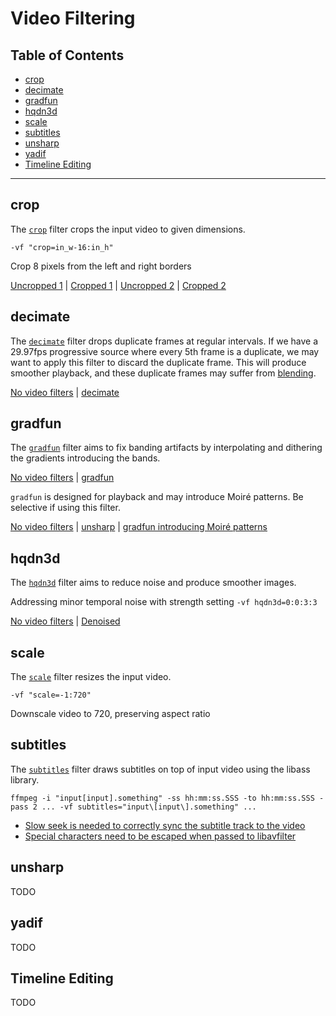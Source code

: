 # Video Filtering

## Table of Contents

* [crop](#crop)
* [decimate](#decimate)
* [gradfun](#gradfun)
* [hqdn3d](#hqdn3d)
* [scale](#scale)
* [subtitles](#subtitles)
* [unsharp](#unsharp)
* [yadif](#yadif)
* [Timeline Editing](#timeline-editing)

---

## crop

The [`crop`](https://ffmpeg.org/ffmpeg-filters.html#crop) filter crops the input video to given dimensions.

    -vf "crop=in_w-16:in_h"

Crop 8 pixels from the left and right borders

[Uncropped 1](https://files.catbox.moe/iwu1dd.webm) | [Cropped 1](https://files.catbox.moe/ivpnqf.webm) | [Uncropped 2](https://files.catbox.moe/3d35cm.webm) | [Cropped 2](https://files.catbox.moe/n1wb8p.webm)

## decimate

The [`decimate`](https://ffmpeg.org/ffmpeg-filters.html#decimate-1) filter drops duplicate frames at regular intervals. If we have a 29.97fps progressive source where every 5th frame is a duplicate, we may want to apply this filter to discard the duplicate frame. This will produce smoother playback, and these duplicate frames may suffer from [blending](https://slow.pics/c/Rs25vZfW).

[No video filters](https://files.catbox.moe/pu07wj.webm) | [decimate](https://files.catbox.moe/d0vpgf.webm)

## gradfun

The [`gradfun`](https://ffmpeg.org/ffmpeg-filters.html#gradfun) filter aims to fix banding artifacts by interpolating and dithering the gradients introducing the bands.

[No video filters]() | [gradfun]()

`gradfun` is designed for playback and may introduce Moiré patterns. Be selective if using this filter.

[No video filters](https://files.catbox.moe/acd3vf.webm) | [unsharp](https://files.catbox.moe/3dibw0.webm) | [gradfun introducing Moiré patterns](https://files.catbox.moe/tzarq7.webm)

## hqdn3d

The [`hqdn3d`](https://ffmpeg.org/ffmpeg-filters.html#hqdn3d-1) filter aims to reduce noise and produce smoother images.

Addressing minor temporal noise with strength setting `-vf hqdn3d=0:0:3:3`

[No video filters](https://files.catbox.moe/2jhidl.webm) | [Denoised](https://files.catbox.moe/w3n6lv.webm)

## scale

The [`scale`](https://ffmpeg.org/ffmpeg-filters.html#scale-1) filter resizes the input video.

    -vf "scale=-1:720"

Downscale video to 720, preserving aspect ratio

## subtitles

The [`subtitles`](https://ffmpeg.org/ffmpeg-filters.html#subtitles-1) filter draws subtitles on top of input video using the libass library.

    ffmpeg -i "input[input].something" -ss hh:mm:ss.SSS -to hh:mm:ss.SSS -pass 2 ... -vf subtitles="input\[input\].something" ...

* [Slow seek is needed to correctly sync the subtitle track to the video](https://trac.ffmpeg.org/ticket/2067)
* [Special characters need to be escaped when passed to libavfilter](https://trac.ffmpeg.org/ticket/3334)

## unsharp

TODO

## yadif

TODO

## Timeline Editing

TODO
